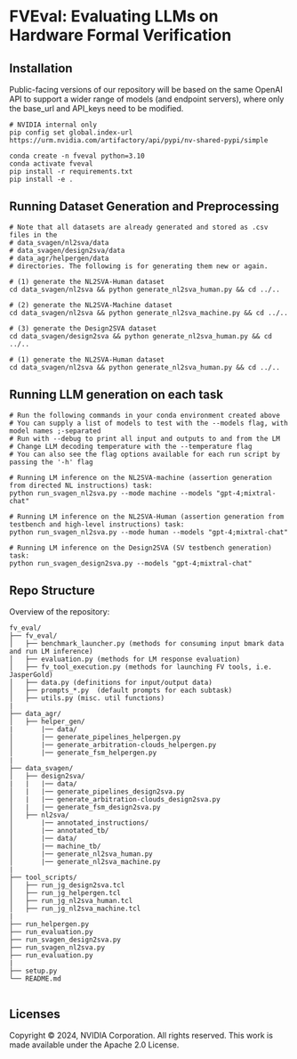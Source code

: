 # FVEval: Evaluating LLMs on Hardware Formal Verification


## Installation
Public-facing versions of our repository will be based on the same OpenAI API to support a wider range of models (and endpoint servers), where only the base_url and API_keys need to be modified.

```{python}
# NVIDIA internal only
pip config set global.index-url https://urm.nvidia.com/artifactory/api/pypi/nv-shared-pypi/simple
```

```
conda create -n fveval python=3.10
conda activate fveval
pip install -r requirements.txt
pip install -e .
```
##  Running Dataset Generation and Preprocessing

```{python}
# Note that all datasets are already generated and stored as .csv files in the 
# data_svagen/nl2sva/data
# data_svagen/design2sva/data 
# data_agr/helpergen/data
# directories. The following is for generating them new or again.

# (1) generate the NL2SVA-Human dataset
cd data_svagen/nl2sva && python generate_nl2sva_human.py && cd ../..

# (2) generate the NL2SVA-Machine dataset
cd data_svagen/nl2sva && python generate_nl2sva_machine.py && cd ../..

# (3) generate the Design2SVA dataset
cd data_svagen/design2sva && python generate_nl2sva_human.py && cd ../..

# (1) generate the NL2SVA-Human dataset
cd data_svagen/nl2sva && python generate_nl2sva_human.py && cd ../..
```



##  Running LLM generation on each task
```{python}
# Run the following commands in your conda environment created above
# You can supply a list of models to test with the --models flag, with model names ;-separated
# Run with --debug to print all input and outputs to and from the LM
# Change LLM decoding temperature with the --temperature flag
# You can also see the flag options available for each run script by passing the '-h' flag

# Running LM inference on the NL2SVA-machine (assertion generation from directed NL instructions) task:
python run_svagen_nl2sva.py --mode machine --models "gpt-4;mixtral-chat" 

# Running LM inference on the NL2SVA-Human (assertion generation from testbench and high-level instructions) task:
python run_svagen_nl2sva.py --mode human --models "gpt-4;mixtral-chat" 

# Running LM inference on the Design2SVA (SV testbench generation) task:
python run_svagen_design2sva.py --models "gpt-4;mixtral-chat" 
```



##  Repo Structure
Overview of the repository:
```
fv_eval/
├── fv_eval/
│   ├── benchmark_launcher.py (methods for consuming input bmark data and run LM inference)
│   ├── evaluation.py (methods for LM response evaluation)
│   ├── fv_tool_execution.py (methods for launching FV tools, i.e. JasperGold)
│   ├── data.py (definitions for input/output data)
│   ├── prompts_*.py  (default prompts for each subtask)
│   ├── utils.py (misc. util functions)
|
├── data_agr/ 
│   ├── helper_gen/
|       |── data/ 
│       |── generate_pipelines_helpergen.py 
│       |── generate_arbitration-clouds_helpergen.py 
│       |── generate_fsm_helpergen.py 
|
├── data_svagen/ 
│   ├── design2sva/
|   |   |── data/  
│   |   |── generate_pipelines_design2sva.py 
│   |   |── generate_arbitration-clouds_design2sva.py 
│   |   |── generate_fsm_design2sva.py 
│   ├── nl2sva/
│       |── annotated_instructions/ 
│       |── annotated_tb/ 
│       |── data/ 
│       |── machine_tb/ 
│       |── generate_nl2sva_human.py 
│       |── generate_nl2sva_machine.py 
|
├── tool_scripts/ 
│   ├── run_jg_design2sva.tcl
│   ├── run_jg_helpergen.tcl
│   ├── run_jg_nl2sva_human.tcl
│   ├── run_jg_nl2sva_machine.tcl
|
├── run_helpergen.py
├── run_evaluation.py
├── run_svagen_design2sva.py
├── run_svagen_nl2sva.py
├── run_evaluation.py
|
├── setup.py
└── README.md


```

## Licenses
Copyright © 2024, NVIDIA Corporation. All rights reserved.
This work is made available under the Apache 2.0 License.